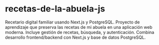 # recetas-de-la-abuela-js
Recetario digital familiar usando Next.js y PostgreSQL. Proyecto de aprendizaje que preserva las recetas de mi abuela en una aplicación web moderna. Incluye gestión de recetas, búsqueda, y autenticación. Combina desarrollo frontend/backend con Next.js y base de datos PostgreSQL.
